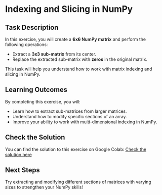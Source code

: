 # Indexing and Slicing in NumPy

## Task Description
In this exercise, you will create a **6x6 NumPy matrix** and perform the following operations:
- Extract a **3x3 sub-matrix** from its center.
- Replace the extracted sub-matrix with **zeros** in the original matrix.

This task will help you understand how to work with matrix indexing and slicing in NumPy.

## Learning Outcomes
By completing this exercise, you will:
- Learn how to extract sub-matrices from larger matrices.
- Understand how to modify specific sections of an array.
- Improve your ability to work with multi-dimensional indexing in NumPy.

## Check the Solution
You can find the solution to this exercise on Google Colab:
[Check the solution here](https://colab.research.google.com/drive/1yz1my8CJoIE9iBWI5oq4D74c_IZEI3IE?usp=sharing)

## Next Steps
Try extracting and modifying different sections of matrices with varying sizes to strengthen your NumPy skills!


